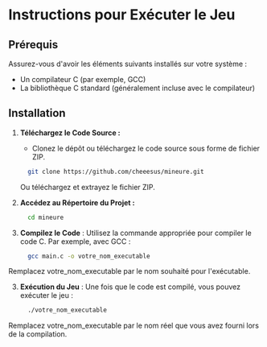 # Instructions pour Exécuter le Jeu

## Prérequis

Assurez-vous d'avoir les éléments suivants installés sur votre système :

- Un compilateur C (par exemple, GCC)
- La bibliothèque C standard (généralement incluse avec le compilateur)

## Installation

1. **Téléchargez le Code Source :**
   - Clonez le dépôt ou téléchargez le code source sous forme de fichier ZIP.
     
    ```bash
      git clone https://github.com/cheeesus/mineure.git
    ```
   Ou téléchargez et extrayez le fichier ZIP.

2. **Accédez au Répertoire du Projet :**

    ```bash
      cd mineure
    ```
3. **Compilez le Code** :
Utilisez la commande appropriée pour compiler le code C. Par exemple, avec GCC :

    ```bash
      gcc main.c -o votre_nom_executable
    ```
Remplacez votre_nom_executable par le nom souhaité pour l'exécutable.

3. **Exécution du Jeu** :
Une fois que le code est compilé, vous pouvez exécuter le jeu :

    ```bash
      ./votre_nom_executable
    ```
Remplacez votre_nom_executable par le nom réel que vous avez fourni lors de la compilation.
